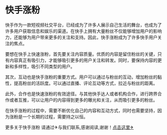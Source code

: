 # 快手涨粉

快手作为一款短视频社交平台，已经成为了许多人展示自己生活的舞台，也成为了许多用户获取信息和娱乐的渠道。在快手上拥有大量粉丝不仅能够增加用户的影响力，还能够为用户带来更多的关注和支持。因此，快手涨粉成为了许多快手用户关注的焦点。

要想在快手上快速涨粉，首先要关注内容质量。优质的内容是留住粉丝的关键，只有内容真正有吸引力，才能够吸引更多的用户关注和转发。同时，要保持内容的更新和多样性，吸引不同类型的用户。

其次，互动也是快手涨粉的重要方式。用户可以通过与粉丝的互动，增加粉丝的黏性，提高粉丝的活跃度。可以通过直播、评论互动等方式，拉近与粉丝的距离。

此外，合作也是快速涨粉的有效途径。与其他快手达人或者机构合作，进行跨界合作或者互推，可以让用户的内容得到更多的曝光和关注，从而吸引更多的粉丝。

在快手涨粉的过程中，需要不断优化自己的内容和互动方式，同时也需要坚持，因为涨粉是一个长期的过程，需要持之以恒。

更多关于快手涨粉 请通过✈与我们联系,感谢阅读,谢谢！[点击这里✈](https://t.me/sjlmbot)